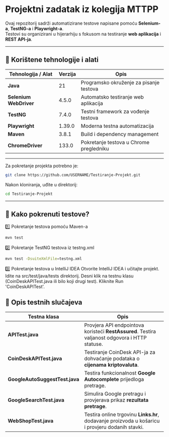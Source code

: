 # Projektni zadatak iz kolegija MTTPP

Ovaj repozitorij sadrži automatizirane testove napisane pomoću **Selenium-a**, **TestNG-a** i **Playwright-a**.  
Testovi su organizirani u hijerarhiju s fokusom na testiranje **web aplikacija** i **REST API-ja**.

---
## 🔧 **Korištene tehnologije i alati**
| Tehnologija / Alat | Verzija | Opis |
|--------------------|---------|------|
| **Java**          | 21       | Programsko okruženje za pisanje testova |
| **Selenium WebDriver** | 4.5.0 | Automatsko testiranje web aplikacija |
| **TestNG**        | 7.4.0    | Testni framework za vođenje testova |
| **Playwright**    | 1.39.0   | Moderna testna automatizacija |
| **Maven**         | 3.8.1    | Build i dependency management |
| **ChromeDriver**  | 133.0    | Pokretanje testova u Chrome pregledniku |
---
Za pokretanje projekta potrebno je:
```sh
git clone https://github.com/USERNAME/Testiranje-Projekt.git
```
Nakon kloniranja, uđite u direktorij:
```sh
cd Testiranje-Projekt
```

---
## 🚀 **Kako pokrenuti testove?**
1️⃣ Pokretanje testova pomoću Maven-a
```sh
mvn test
```
2️⃣ Pokretanje TestNG testova iz testng.xml
```sh
mvn test -DsuiteXmlFile=testng.xml
```
3️⃣ Pokretanje testova u IntelliJ IDEA
Otvorite IntelliJ IDEA i učitajte projekt.
Idite na src/test/java/tests direktorij.
Desni klik na testnu klasu (CoinDeskAPITest.java ili bilo koji drugi test).
Kliknite Run 'CoinDeskAPITest'.

## 🧪 **Opis testnih slučajeva**

| Testna klasa | Opis |
|-------------|------|
| **APITest.java** | Provjera API endpointova koristeći **RestAssured**. Testira valjanost odgovora i HTTP statuse. |
| **CoinDeskAPITest.java** | Testiranje CoinDesk API-ja za dohvaćanje podataka o **cijenama kriptovaluta**. |
| **GoogleAutoSuggestTest.java** | Testira funkcionalnost **Google Autocomplete** prijedloga pretrage. |
| **GoogleSearchTest.java** | Simulira Google pretragu i provjerava prikaz **rezultata pretrage**. |
| **WebShopTest.java** | Testira online trgovinu **Links.hr**, dodavanje proizvoda u košaricu i provjeru dodanih stavki. |


